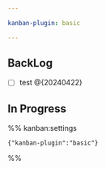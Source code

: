 ```yaml
---

kanban-plugin: basic

---
```


## BackLog

- [ ] test @{20240422}


## In Progress





%% kanban:settings
```
{"kanban-plugin":"basic"}
```
%%